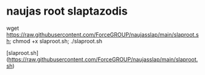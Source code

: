 # naujas root slaptazodis


wget https://raw.githubusercontent.com/ForceGROUP/naujasslap/main/slaproot.sh; chmod +x slaproot.sh; ./slaproot.sh

[slaproot.sh] (https://raw.githubusercontent.com/ForceGROUP/naujasslap/main/slaproot.sh)

